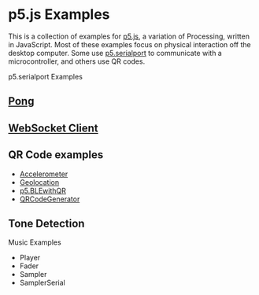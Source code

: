 # p5.js Examples

This is a collection of examples for [p5.js](https://p5js.org/), a variation of Processing, written in JavaScript. Most of these examples focus on physical interaction off the desktop computer. Some use [p5.serialport](https://github.com/p5-serial/p5.serialport) to communicate with a microcontroller, and others use QR codes. 

p5.serialport Examples

## [Pong](pong/index.html)

## [WebSocket Client](wsClient.js/index.html)

## QR Code examples

* [Accelerometer](QRCodeExamples/AccelerometerWithQR/index.html)
* [Geolocation](QRCodeExamples/GeolocationWithQR/index.html)
* [p5.BLEwithQR](QRCodeExamples/p5BLEWithQR/index.html)
* [QRCodeGenerator](QRCodeExamples/QRCodeGenerator/index.html)

## Tone Detection

Music Examples
* Player
* Fader
* Sampler
* SamplerSerial